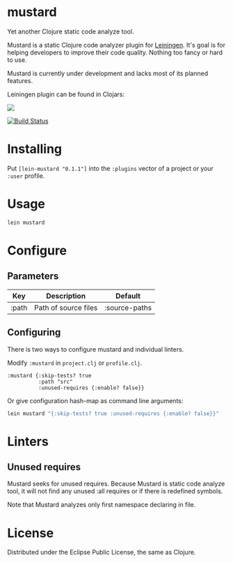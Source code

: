 # mustard
Yet another Clojure static code analyze tool.

Mustard is a static Clojure code analyzer plugin for
[Leiningen](https://leiningen.org/). It's goal is for helping developers to
improve their code quality. Nothing too fancy or hard to use.

Mustard is currently under development and lacks most of its planned features.

Leiningen plugin can be found in Clojars:

![](https://clojars.org/lein-mustard/latest-version.svg)

[![Build Status](https://travis-ci.org/stormaaja/mustard.svg?branch=master)](https://travis-ci.org/stormaaja/mustard)

# Installing

Put `[lein-mustard "0.1.1"]` into the `:plugins` vector of a project or your
`:user` profile.

# Usage

```bash
lein mustard
```

# Configure

## Parameters

| Key           | Description          | Default       |
| ------------- |----------------------|---------------|
| :path         | Path of source files | :source-paths |

## Configuring

There is two ways to configure mustard and individual linters.

Modify `:mustard` in `project.clj` or `profile.clj`.

```
:mustard {:skip-tests? true
          :path "src"
          :unused-requires {:enable? false}}
```

Or give configuration hash-map as command line arguments:

```bash
lein mustard "{:skip-tests? true :unused-requires {:enable? false}}"
```

# Linters

## Unused requires

Mustard seeks for unused requires. Because Mustard is static code analyze tool,
it will not find any unused :all requires or if there is redefined symbols.

Note that Mustard analyzes only first namespace declaring in file.

# License

Distributed under the Eclipse Public License, the same as Clojure.

